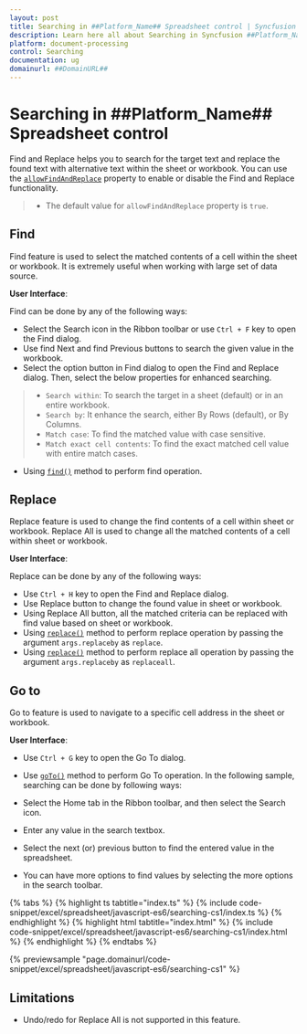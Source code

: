 ```yaml
---
layout: post
title: Searching in ##Platform_Name## Spreadsheet control | Syncfusion
description: Learn here all about Searching in Syncfusion ##Platform_Name## Spreadsheet control of Syncfusion Essential JS 2 and more.
platform: document-processing
control: Searching 
documentation: ug
domainurl: ##DomainURL##
---
```


# Searching in ##Platform_Name## Spreadsheet control

Find and Replace helps you to search for the target text and replace the found text with alternative text within the sheet or workbook. You can use the [`allowFindAndReplace`](https://ej2.syncfusion.com/documentation/api/spreadsheet/#allowfindandreplace) property to enable or disable the Find and Replace functionality.
 
> * The default value for `allowFindAndReplace` property is `true`.

## Find

Find feature is used to select the matched contents of a cell within the sheet or workbook. It is extremely useful when working with large set of data source.

**User Interface**:

Find can be done by any of the following ways:

* Select the Search icon in the Ribbon toolbar or use `Ctrl + F` key to open the Find dialog.
* Use find Next and find Previous buttons to search the given value in the workbook.
* Select the option button in Find dialog to open the Find and Replace dialog. Then, select the below properties for enhanced searching.

> * `Search within`: To search the target in a sheet (default) or in an entire workbook.
> * `Search by`: It enhance the search, either By Rows (default), or By Columns.
> * `Match case`: To find the matched value with case sensitive.
> * `Match exact cell contents`: To find the exact matched cell value with entire match cases.

* Using [`find()`](https://ej2.syncfusion.com/documentation/api/spreadsheet/#find) method to perform find operation.

## Replace

Replace feature is used to change the find contents of a cell within sheet or workbook. Replace All is used to change all the matched contents of a cell within sheet or workbook.

**User Interface**:

Replace can be done by any of the following ways:

* Use `Ctrl + H` key to open the Find and Replace dialog.
* Use Replace button to change the found value in sheet or workbook.
* Using Replace All button, all the matched criteria can be replaced with find value based on sheet or workbook.
* Using [`replace()`](https://ej2.syncfusion.com/documentation/api/spreadsheet/#replace) method to perform replace operation by passing the argument `args.replaceby` as `replace`.
* Using [`replace()`](https://ej2.syncfusion.com/documentation/api/spreadsheet/#replace) method to perform replace all operation by passing the argument `args.replaceby` as `replaceall`.

## Go to

Go to feature is used to navigate to a specific cell address in the sheet or workbook.

**User Interface**:

* Use `Ctrl + G` key to open the Go To dialog.
* Use [`goTo()`](https://ej2.syncfusion.com/documentation/api/spreadsheet/#goto) method to perform Go To operation.
In the following sample, searching can be done by following ways:

* Select the Home tab in the Ribbon toolbar, and then select the Search icon.
* Enter any value in the search textbox.
* Select the next (or) previous button to find the entered value in the spreadsheet.
* You can have more options to find values by selecting the more options in the search toolbar.

{% tabs %}
{% highlight ts tabtitle="index.ts" %}
{% include code-snippet/excel/spreadsheet/javascript-es6/searching-cs1/index.ts %}
{% endhighlight %}
{% highlight html tabtitle="index.html" %}
{% include code-snippet/excel/spreadsheet/javascript-es6/searching-cs1/index.html %}
{% endhighlight %}
{% endtabs %}
        
{% previewsample "page.domainurl/code-snippet/excel/spreadsheet/javascript-es6/searching-cs1" %}

## Limitations

* Undo/redo for Replace All is not supported in this feature.
